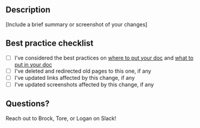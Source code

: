 ## Description

[Include a brief summary or screenshot of your changes]

## Best practice checklist

- [ ] I've considered the best practices on [where to put your doc](https://www.notion.so/statsig/Statsig-Docs-Contribution-Guide-1c4d27b5090d8093856ff2d94f170a9c?pvs=4#1c4d27b5090d80f7b1f0e14e93af4eb5) and [what to put in your doc](https://www.notion.so/statsig/Statsig-Docs-Contribution-Guide-1c4d27b5090d8093856ff2d94f170a9c?pvs=4#1c4d27b5090d805bb4d0d6b4b8f06fa6)
- [ ] I've deleted and redirected old pages to this one, if any
- [ ] I've updated links affected by this change, if any
- [ ] I've updated screenshots affected by this change, if any

## Questions?

Reach out to Brock, Tore, or Logan on Slack!
